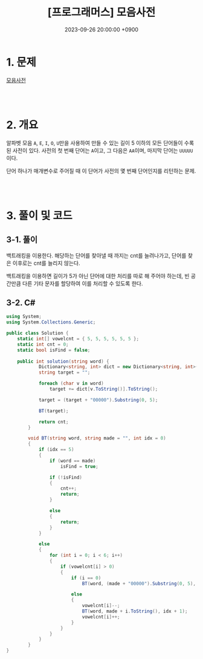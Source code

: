 ﻿---
title:  "[프로그래머스] 모음사전"
date:   2023-09-26 20:00:00 +0900
category: Algorithm
tags: Algorithm C#
toc_label: "[프로그래머스] 모음사전"
use_math: true
---

# 1. 문제
[모음사전](https://school.programmers.co.kr/learn/courses/30/lessons/84512)



<br/>
<br/>

# 2. 개요
알파벳 모음 `A`,  `E`, `I`, `O`, `U`만을 사용하여 만들 수 있는 길이 5 이하의 모든 단어들이 수록된 사전이 있다. 사전의 첫 번째 단어는 `A`이고, 그 다음은 `AA`이며, 마지막 단어는 `UUUUU`이다.

단어 하나가 매개변수로 주어질 때 이 단어가 사전의 몇 번째 단어인지를 리턴하는 문제.

<br/>
<br/>

# 3. 풀이 및 코드
## 3-1. 풀이
백트래킹을 이용한다. 해당하는 단어를 찾아낼 때 까지는 cnt를 늘려나가고, 단어를 찾은 이후로는 cnt를 늘리지 않는다.

백트래킹을 이용하면 길이가 5가 아닌 단어에 대한 처리를 따로 해 주어야 하는데, 빈 공간만큼 다른 기타 문자를 할당하여 이를 처리할 수 있도록 한다.

## 3-2. C#

```csharp
using System;
using System.Collections.Generic;

public class Solution {
    static int[] vowelcnt = { 5, 5, 5, 5, 5, 5 };
    static int cnt = 0;
    static bool isFind = false;
    
    public int solution(string word) {
            Dictionary<string, int> dict = new Dictionary<string, int>() { { "A", 1 }, { "E", 2 }, { "I", 3 }, { "O", 4 }, { "U", 5 } };
            string target = "";

            foreach (char v in word)
                target += dict[v.ToString()].ToString();

            target = (target + "00000").Substring(0, 5);

            BT(target);

            return cnt;
        }

        void BT(string word, string made = "", int idx = 0)
        {
            if (idx == 5)
            {
                if (word == made)
                    isFind = true;

                if (!isFind)
                {
                    cnt++;
                    return;
                }

                else
                {
                    return;
                }
            }

            else
            {
                for (int i = 0; i < 6; i++)
                {
                    if (vowelcnt[i] > 0)
                    {
                        if (i == 0)
                            BT(word, (made + "00000").Substring(0, 5), 5);

                        else
                        {
                            vowelcnt[i]--;
                            BT(word, made + i.ToString(), idx + 1);
                            vowelcnt[i]++;
                        }
                    }
                }
            }
        }
}
```
